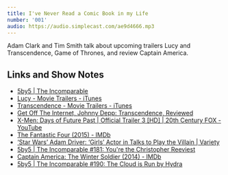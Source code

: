 ```yaml
---
title: I've Never Read a Comic Book in my Life
number: '001'
audio: https://audio.simplecast.com/ae9d4666.mp3
---
```

Adam Clark and Tim Smith talk about upcoming trailers Lucy and Transcendence, Game of Thrones, and review Captain America.

## Links and Show Notes

<ul>

<li>
<a href="http://5by5.tv/incomparable">5by5 | The Incomparable</a>
</li>

<li>
<a href="http://trailers.apple.com/trailers/universal/lucy/">Lucy - Movie Trailers - iTunes</a>
</li>

<li>
<a href="http://trailers.apple.com/trailers/wb/transcendence/">Transcendence - Movie Trailers - iTunes</a>
</li>

<li>
<a href="http://theconcourse.deadspin.com/get-off-the-internet-johnny-depp-trancendence-review-1563736785/+robharvilla">Get Off The Internet, Johnny Depp: Transcendence, Reviewed</a>
</li>

<li>
<a href="https://www.youtube.com/watch?v=gsjtg7m1MMM">X-Men: Days of Future Past | Official Trailer 3 [HD] | 20th Century FOX - YouTube</a>
</li>

<li>
<a href="http://www.imdb.com/title/tt1502712/">The Fantastic Four (2015) - IMDb</a>
</li>

<li>
<a href="http://variety.com/2014/film/news/star-wars-villain-adam-driver-girls-1201121646/">‘Star Wars’ Adam Driver: ‘Girls’ Actor in Talks to Play the Villain | Variety</a>
</li>

<li>
<a href="http://5by5.tv/incomparable/181">5by5 | The Incomparable #181: You&#39;re the Christopher Reeviest</a>
</li>

<li>
<a href="http://www.imdb.com/title/tt1843866/">Captain America: The Winter Soldier (2014) - IMDb</a>
</li>

<li>
<a href="http://5by5.tv/incomparable/190">5by5 | The Incomparable #190: The Cloud is Run by Hydra</a>
</li>

</ul>
